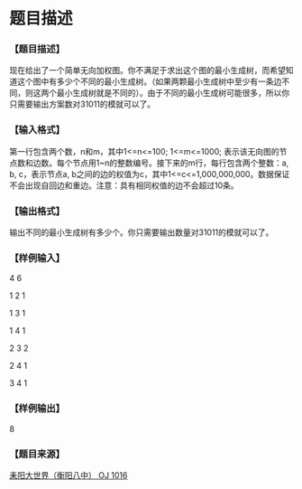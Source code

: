 # 题目描述


<h3>
【题目描述】
</h3>
<div class="content">
<p>
现在给出了一个简单无向加权图。你不满足于求出这个图的最小生成树，而希望知道这个图中有多少个不同的最小生成树。（如果两颗最小生成树中至少有一条边不同，则这两个最小生成树就是不同的）。由于不同的最小生成树可能很多，所以你只需要输出方案数对31011的模就可以了。
</p>
</div>
<h3>
【输入格式】
</h3>
<div class="content">
<p>
第一行包含两个数，n和m，其中1&lt;=n&lt;=100; 1&lt;=m&lt;=1000; 表示该无向图的节点数和边数。每个节点用1~n的整数编号。接下来的m行，每行包含两个整数：a, b, c，表示节点a, b之间的边的权值为c，其中1&lt;=c&lt;=1,000,000,000。数据保证不会出现自回边和重边。注意：具有相同权值的边不会超过10条。
</p>
</div>
<h3>
【输出格式】
</h3>
<div class="content">
<p>
输出不同的最小生成树有多少个。你只需要输出数量对31011的模就可以了。
</p>
</div>
<h3>
【样例输入】
</h3>
<p>
4 6
</p>
<p>
1 2 1
</p>
<p>
1 3 1
</p>
<p>
1 4 1
</p>
<p>
2 3 2
</p>
<p>
2 4 1
</p>
<p>
3 4 1
</p>
<h3>
【样例输出】
</h3>
<p>
8
</p>
<h3>
【题目来源】
</h3>
<a href="http://www.lydsy.com/JudgeOnline/problem.php?id=1016">耒阳大世界（衡阳八中） OJ 1016</a>
